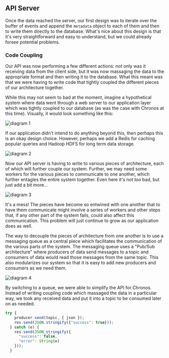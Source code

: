 ## API Server
Once the data reached the server, our first design was to iterate over the buffer of events and append the `metadata` object to each of them and then to write them directly to the database. What's nice about this design is that it's very straightforward and easy to understand, but we could already forsee potential problems.

### Code Coupling
Our API was now performing a few different actions: not only was it receiving data from the client side, but it was now massaging the data to the appropriate format and then writing it to the database. What this meant was that we were having to write code that tightly coupled the different pieces of our architecture together.

While this may not seem to bad at the moment, imagine a hypothetical system where data went through a web server to our application layer which was tightly coupled to our database (as was the case with Chronos at this time). Visually, it would look something like this:

![diagram 1](https://i.imgur.com/3OYAtGU.png)

If our application didn't intend to do anything beyond this, then perhaps this is an okay design choice. However, perhaps we add a Redis for caching popular queries and Hadoop HDFS for long term data storage.

![diagram 2](https://i.imgur.com/LGd9jkg.png)

Now our API server is having to write to various pieces of architecture, each of which will further couple our system. Further, we may need some workers for the various pieces to communicate to one another, which further entagles the entire system together. Even here it's not _too_ bad, but just add a bit more...

![diagram 3](https://i.imgur.com/rzAdQg2.png)

It's a mess! The pieces have become so entwined with one another that to have them communicate might involve a series of workers and other steps that, if any other part of the system fails, could also affect this communication. This problem will just continue to grow as our application does as well.

The way to decouple the pieces of architecture from one another is to use a messaging queue as a central piece which facilitates the communication of the various parts of the system. The messaging queue uses a "Pub/Sub architecture" where producers of data send messages to a topic and consumers of data would read those messages from the same topic. This also modularizes our system so that it is easy to add new producers and consumers as we need them.

![diagram 4](https://i.imgur.com/uUTKpCy.png)

By switching to a queue, we were able to simplify the API for Chronos. Instead of writing coupling code which massaged the data in a particular way, we took any received data and put it into a topic to be consumed later on as needed.
```javascript
try {
    producer.send(topic, { json });
    res.send(JSON.stringify({"success": true}));
  } catch (e) {
    res.send(JSON.stringify({
      "success": false,
      "error": String(e)
    }));
  }
```
